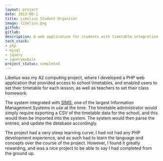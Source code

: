 ```yaml
---
layout: project
date: 2012-06-1
title: Libelius Student Organiser
image: libelius.png
github:
gitlab:
description: A web application for students with timetable integration and the ability to set homework.
tech_stack:
- php
- mysql
- jquery
- jquerymobile
project_status: completed
---
```

Libelius was my A2 computing project, where I developed a PHP web application that provided access to school timetables, and enabled users to set their timetable for each lesson, as well as teachers to set their class homework.

The system integrated with [SIMS](http://capita-sims.co.uk), one of the largest Information Management Systems in use at the time. The timetable administrator would simply require exporting a CSV of the timetable data for the school, and this would then be imported into the system. The system would then parse the entries, and update the database accordingly.

The project had a very steep learning curve; I had not had any PHP development experience, and as such had to learn the language and concepts over the course of the project. However, I found it greatly rewarding, and was a nice project to be able to say I had completed from the ground up.

<!--
I developed the whole system <span style="color:red">from the ground up</span> without using any PHP framework or libraries to do the work for me so I would be able to learn the whole stack.

<span style="color:red">At the time, I decided that learning jQuery would be more effective than learning JavaScript on top of learning PHP.</span>

While working on the project, I had a number of my friends actively using the system, as they found that the ability to use the application from their phone was very useful, although there was not a friendly way of using it on the small screen. Therefore, outside of the project <span style="color:red">guidelines</span> I created a mobile layout using jQuery Mobile, providing users with the ability to see their timetable in a mobile layout, as well as interact with the homework diary features.

- own stack
- cross platform
- timetable
- SIMS
-->
